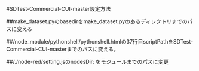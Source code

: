 
#SDTest-Commercial-CUI-master設定方法


##make\_dataset.pyのbasedirをmake\_dataset.pyのあるディレクトリまでのパスに変える






##/node\_module/pythonshell/pythonshell.htmlの37行目scriptPathをSDTest-Commercial-CUI-masterまでのパスに変える。



##/./node-red/setting.jsのnodesDir: をモジュールまでのパスに変更



